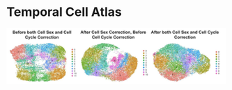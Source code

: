 
# Temporal Cell Atlas


![alt text](https://github.com/HariharanLab/Everetts_Worley_Yasutomi/blob/master/scVI/AMP_sc.jpg?raw=true)
